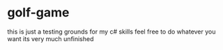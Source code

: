 # golf-game
this is just a testing grounds for my c# skills
feel free to do whatever you want its very much unfinished
